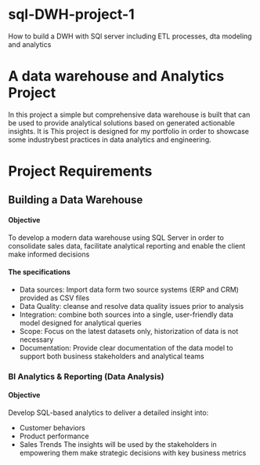 # sql-DWH-project-1
How to build a DWH with SQl server including ETL processes, dta modeling and analytics

# A data warehouse and Analytics Project

In this project a simple but comprehensive data warehouse is built that can be used to provide analytical solutions based on generated actionable insights. It is This project is designed for my portfolio in order to showcase some industrybest practices in data analytics and engineering.

# Project Requirements
## Building a Data Warehouse
#### Objective
To develop a modern data warehouse using SQL Server in order to consolidate sales data, facilitate analytical reporting and enable the client make informed decisions

#### The specifications
-	Data sources: Import data form two source systems (ERP and CRM) provided as CSV files
-	Data Quality: cleanse and resolve data quality issues prior to analysis
-	Integration: combine both sources into a single, user-friendly data model designed for analytical queries
-	Scope: Focus on the latest datasets only, historization of data is not necessary
-	Documentation: Provide clear documentation of the data model to support both business stakeholders and analytical teams


### BI Analytics & Reporting (Data Analysis)
#### Objective
Develop SQL-based analytics to deliver a detailed insight into:
-	Customer behaviors
-	Product performance
-	Sales Trends
The insights will be used by the stakeholders in empowering them make strategic decisions with key business metrics

 
